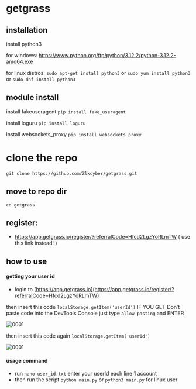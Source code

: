 # getgrass
## installation
install python3

for windows: https://www.python.org/ftp/python/3.12.2/python-3.12.2-amd64.exe 

for linux distros: ```sudo apt-get install python3``` or ```sudo yum install python3``` or ```sudo dnf install python3```
## module install 
install fakeuseragent
```pip install fake_useragent```

install loguru
```pip install loguru```

install websockets_proxy
```pip install websockets_proxy```
# clone the repo
```git clone https://github.com/Zlkcyber/getgrass.git```

## move to repo dir

``` cd getgrass ```

## register: 
- https://app.getgrass.io/register/?referralCode=Hfcd2LgzYoRLmTW ( use this link instead! )

## how to use

#### getting your user id

- login to [https://app.getgrass.io](https://app.getgrass.io/register/?referralCode=Hfcd2LgzYoRLmTW)

then insert this code ```localStorage.getItem('userId')```
IF YOU GET Don’t paste code into the DevTools Console
just type ```allow pasting``` and ENTER

![0001](https://github.com/im-hanzou/getgrass_bot/blob/main/pasting.JPG)

then insert this code again
```localStorage.getItem('userId')```

![0001](https://github.com/im-hanzou/getgrass_bot/blob/main/userid.JPG)

#### usage command

- run `nano user_id.txt` enter your userId each line 1 account
- then run the script ```python main.py``` or ```python3 main.py``` for linux user






